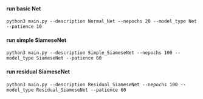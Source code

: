 #### run basic Net

```shell
python3 main.py --description Normal_Net --nepochs 20 --model_type Net --patience 10
```



#### run simple SiameseNet

```shell
python3 main.py --description Simple_SiameseNet --nepochs 100 --model_type SiameseNet --patience 60
```



#### run residual SiameseNet

```shell
python3 main.py --description Residual_SiameseNet --nepochs 100 --model_type Residual_SiameseNet --patience 60
```

